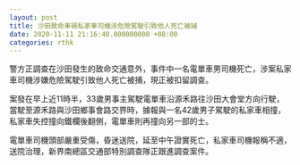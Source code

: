 ```yaml
---
layout: post
title: 沙田致命車禍私家車司機涉危險駕駛引致他人死亡被捕
date: 2020-11-11 21:16:40.000000000 +08:00
categories: rthk
---
```


警方正調查在沙田發生的致命交通意外，事件中一名電單車男司機死亡，涉案私家車司機涉嫌危險駕駛引致他人死亡被捕，現正被扣留調查。 

案發在早上近11時半，33歲男事主駕駛電單車沿源禾路往沙田大會堂方向行駛，當駛至源禾路與沙田鄉事會路交界時，據報與一名42歲男子駕駛的私家車相撞，私家車失控撞向鐵欄後翻側，電單車則再撞向另一部的士。 

電單車司機頭部嚴重受傷，昏迷送院，延至中午證實死亡，私家車司機報稱不適，送院治理，新界南總區交通部特別調查隊正跟進調查案件。
